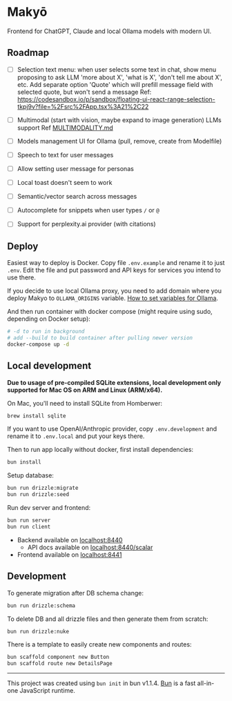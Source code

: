 # Makyō

Frontend for ChatGPT, Claude and local Ollama models with modern UI.


## Roadmap

- [ ] Selection text menu: when user selects some text in chat, show menu proposing to ask LLM 'more about X', 'what is X', 'don't tell me about X', etc. Add separate option 'Quote' which will prefill message field with selected quote, but won't send a message
  Ref: https://codesandbox.io/p/sandbox/floating-ui-react-range-selection-tkpj9v?file=%2Fsrc%2FApp.tsx%3A21%2C22
- [ ] Multimodal (start with vision, maybe expand to image generation) LLMs support
  Ref [MULTIMODALITY.md](/MULTIMODALITY.md)
- [ ] Models management UI for Ollama (pull, remove, create from Modelfile)
- [ ] Speech to text for user messages
- [ ] Allow setting user message for personas
- [ ] Local toast doesn't seem to work
- [ ] Semantic/vector search across messages
- [ ] Autocomplete for snippets when user types `/` or `@`
- [ ] Support for perplexity.ai provider (with citations)


## Deploy

Easiest way to deploy is Docker. Copy file `.env.example` and rename it to just `.env`. Edit the file and put password and API keys for services you intend to use there.

If you decide to use local Ollama proxy, you need to add domain where you deploy Makyo to `OLLAMA_ORIGINS` variable. [How to set variables for Ollama](https://github.com/ollama/ollama/blob/main/docs/faq.md#how-do-i-configure-ollama-server).

And then run container with docker compose (might require using sudo, depending on Docker setup):

```bash
# -d to run in background
# add --build to build container after pulling newer version
docker-compose up -d
```

## Local development

**Due to usage of pre-compiled SQLite extensions, local development only supported for Mac OS on ARM and Linux (ARM/x64).**

On Mac, you'll need to install SQLite from Homberwer:

```bash
brew install sqlite
```

If you want to use OpenAI/Anthropic provider, copy `.env.development` and rename it to `.env.local` and put your keys there.

Then to run app locally without docker, first install dependencies:

```bash
bun install
```

Setup database:

```bash
bun run drizzle:migrate
bun run drizzle:seed
```

Run dev server and frontend:

```bash
bun run server
bun run client
```

* Backend available on [localhost:8440](http://localhost:8440)
  * API docs available on [localhost:8440/scalar](http://localhost:8440/scalar)
* Frontend available on [localhost:8441](http://localhost:8441)

## Development

To generate migration after DB schema change:

```bash
bun run drizzle:schema
```

To delete DB and all drizzle files and then generate them from scratch:

```bash
bun run drizzle:nuke
```

There is a template to easily create new components and routes:

```bash
bun scaffold component new Button
bun scaffold route new DetailsPage
```

---

This project was created using `bun init` in bun v1.1.4. [Bun](https://bun.sh) is a fast all-in-one JavaScript runtime.
